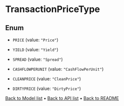 

# TransactionPriceType

## Enum


* `PRICE` (value: `"Price"`)

* `YIELD` (value: `"Yield"`)

* `SPREAD` (value: `"Spread"`)

* `CASHFLOWPERUNIT` (value: `"CashFlowPerUnit"`)

* `CLEANPRICE` (value: `"CleanPrice"`)

* `DIRTYPRICE` (value: `"DirtyPrice"`)



[Back to Model list](../README.md#documentation-for-models) &#8226; [Back to API list](../README.md#documentation-for-api-endpoints) &#8226; [Back to README](../README.md)


